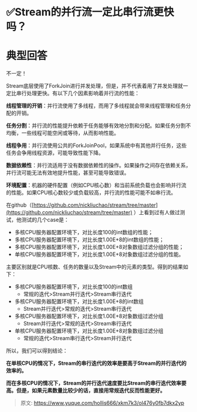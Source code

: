 # ✅Stream的并行流一定比串行流更快吗？

# 典型回答
不一定！



Stream底层使用了ForkJoin进行并发处理，但是，并不代表着用了并发处理就一定比串行处理更快。有以下几个因素影响着并行流的性能：



**线程管理的开销**：并行流使用了多线程，而用了多线程就会带来线程管理和任务分配的开销。



**任务分割**：并行流的性能提升依赖于任务能够有效地分割和分配。如果任务分割不均衡，一些线程可能空闲或等待，从而影响性能。



**线程争用**：并行流使用公共的ForkJoinPool，如果系统中有其他并行任务，这些任务会争用线程资源，可能导致性能下降。



**数据依赖性**：并行流适用于没有数据依赖性的操作。如果操作之间存在依赖关系，并行流可能无法有效地提升性能，甚至可能导致错误。



**环境配置**：机器的硬件配置（例如CPU核心数）和当前系统负载也会影响并行流的性能。如果CPU核心数较少或负载较高，并行流的性能可能不如串行流。



在github（[https://github.com/nickliuchao/stream/tree/master](https://github.com/nickliuchao/stream/tree/master) ）上看到过有人做过测试，他测试的几个case是：



+ 多核CPU服务器配置环境下，对比长度100的int数组的性能；
+ 多核CPU服务器配置环境下，对比长度1.00E+8的int数组的性能；
+ 多核CPU服务器配置环境下，对比长度1.00E+8对象数组过滤分组的性能；
+ 单核CPU服务器配置环境下，对比长度1.00E+8对象数组过滤分组的性能。



主要区别就是CPU核数、任务的数量以及Stream中的元素的类型。得到的结果如下：



+ 多核CPU服务器配置环境下，对比长度100的int数组 
    - 常规的迭代>Stream并行迭代>Stream串行迭代
+ 多核CPU服务器配置环境下，对比长度1.00E+8的int数组 
    - Stream并行迭代>常规的迭代>Stream串行迭代
+ 多核CPU服务器配置环境下，对比长度1.00E+8对象数组过滤分组 
    - Stream并行迭代>常规的迭代>Stream串行迭代
+ 单核CPU服务器配置环境下，对比长度1.00E+8对象数组过滤分组 
    - 常规的迭代>Stream串行迭代>Stream并行迭代



所以，我们可以得到结论：



**在单核CPU的情况下，Stream的串行迭代的效率是要高于Stream的并行迭代的效率的。**



**而在多核CPU的情况下，Stream的并行迭代速度要比Stream的串行迭代效率要高。但是，如果元素数量比较少的话，直接用常规迭代反而性能更好。**



> 原文: <https://www.yuque.com/hollis666/xkm7k3/ol476y0fb7dkx2yp>